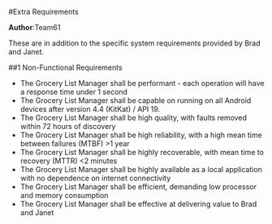 #Extra Requirements

**Author**:Team61

These are in addition to the specific system requirements provided by Brad and Janet.

##1 Non-Functional Requirements

- The Grocery List Manager shall be performant - each operation will have a response time under 1 second
- The Grocery List Manager shall be capable on running on all Android devices after version 4.4 (KitKat) / API 19.
- The Grocery List Manager shall be high quality, with faults removed within 72 hours of discovery
- The Grocery List Manager shall be high reliability, with a high mean time between failures (MTBF) >1 year 
- The Grocery List Manager shall be highly recoverable, with mean time to recovery (MTTR) <2 minutes
- The Grocery List Manager shall be highly available as a local application with no dependence on internet connectivity
- The Grocery List Manager shall be efficient, demanding low processor and memory consumption
- The Grocery List Manager shall be effective at delivering value to Brad and Janet

 

